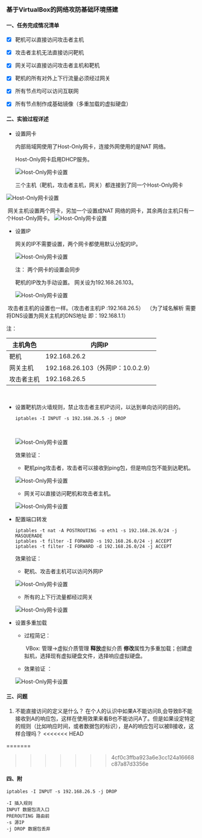 ### 基于VirtualBox的网络攻防基础环境搭建



#### 一、任务完成情况清单

- [x] 靶机可以直接访问攻击者主机



- [x] 攻击者主机无法直接访问靶机



- [x] 网关可以直接访问攻击者主机和靶机



- [x] 靶机的所有对外上下行流量必须经过网关



- [x] 所有节点均可以访问互联网


- [x] 所有节点制作成基础镜像（多重加载的虚拟硬盘）

#### 二、实验过程详述

- 设置网卡

  内部局域网使用了Host-Only网卡，连接外网使用的是NAT 网络。

  Host-Only网卡启用DHCP服务。

  ![Host-Only网卡设置](https://github.com/songyawen/ns/raw/master/2017-2/Sonya_Coursework/FlippedClassroom_HW/HW_1/2.png)

  三个主机（靶机，攻击者主机，网关）都连接到了同一个Host-Only网卡

 ![Host-Only网卡设置](https://github.com/songyawen/ns/raw/master/2017-2/Sonya_Coursework/FlippedClassroom_HW/HW_1/3.png)

​    网关主机设置两个网卡，另加一个设置成NAT 网络的网卡，其余两台主机只有一个Host-Only网卡。 
  ![Host-Only网卡设置](https://github.com/songyawen/ns/raw/master/2017-2/Sonya_Coursework/FlippedClassroom_HW/HW_1/4.png)

- 设置IP

  网关的IP不需要设置，两个网卡都使用默认分配的IP。

  ![Host-Only网卡设置](https://github.com/songyawen/ns/raw/master/2017-2/Sonya_Coursework/FlippedClassroom_HW/HW_1/5.png)

  注： 两个网卡的设置会同步

  靶机的IP改为手动设置。 网关设为192.168.26.103。

  ![Host-Only网卡设置](https://github.com/songyawen/ns/raw/master/2017-2/Sonya_Coursework/FlippedClassroom_HW/HW_1/6.png)

  攻击者主机的设置也一样。（攻击者主机IP :192.168.26.5）  （为了域名解析 需要将DNS设置为网关主机的DNS地址 即：192.168.1.1）

  注： 

  | 主机角色  | 内网IP                          |
  | ----- | ----------------------------- |
  | 靶机    | 192.168.26.2                  |
  | 网关主机  | 192.168.26.103（外网IP：10.0.2.9） |
  | 攻击者主机 | 192.168.26.5                  |

  ​

- 设置靶机防火墙规则，禁止攻击者主机IP访问，以达到单向访问的目的。

  ```shell
  iptables -I INPUT -s 192.168.26.5 -j DROP
  ```

  ​

  ![Host-Only网卡设置](https://github.com/songyawen/ns/raw/master/2017-2/Sonya_Coursework/FlippedClassroom_HW/HW_1/7.png)

  效果验证： 

  - 靶机ping攻击者，攻击者可以接收到ping包，但是响应包不能到达靶机。

  ![Host-Only网卡设置](https://github.com/songyawen/ns/raw/master/2017-2/Sonya_Coursework/FlippedClassroom_HW/HW_1/8.png)

  - 网关可以直接访问靶机和攻击者主机。

  ![Host-Only网卡设置](https://github.com/songyawen/ns/raw/master/2017-2/Sonya_Coursework/FlippedClassroom_HW/HW_1/10.png)

- 配置端口转发

  ```shell
  iptables -t nat -A POSTROUTING -o eth1 -s 192.168.26.0/24 -j MASQUERADE
  iptables -t filter -I FORWARD -s 192.168.26.0/24 -j ACCEPT
  iptables -t filter -I FORWARD -d 192.168.26.0/24 -j ACCEPT
  ```

  效果验证：

  - 靶机、攻击者主机可以访问外网IP

   ![Host-Only网卡设置](https://github.com/songyawen/ns/raw/master/2017-2/Sonya_Coursework/FlippedClassroom_HW/HW_1/11.png)

  - 所有的上下行流量都经过网关

   ![Host-Only网卡设置](https://github.com/songyawen/ns/raw/master/2017-2/Sonya_Coursework/FlippedClassroom_HW/HW_1/12.png)

- 设置多重加载

  - 过程简记：

    ​	VBox: 管理->虚拟介质管理 **释放**虚拟介质 **修改**属性为多重加载；创建虚拟机，选择现有虚拟硬盘文件，选择响应虚拟硬盘。

  - 效果验证 ：

   ![Host-Only网卡设置](https://github.com/songyawen/ns/raw/master/2017-2/Sonya_Coursework/FlippedClassroom_HW/HW_1/13.png)

#### 三、问题

1. 不能直接访问的定义是什么？ 在个人的认识中如果A不能访问B,会导致B不能接收到A的响应包，这样在使用效果来看B也不能访问A了。但是如果设定特定的规则（比如响应时间，或者数据包的标识），是A的响应包可以被B接收，这样合理吗？
<<<<<<< HEAD

=======
>>>>>>> 4cf0c3ffba923a6e3cc124a16668c87a87d3356e
#### 四、附

```shell
iptables -I INPUT -s 192.168.26.5 -j DROP

-I 插入规则
INPUT 数据包流入口
PREROUTING 路由前
-s 源IP
-j DROP 数据包丢弃
```



